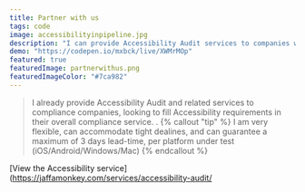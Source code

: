 ```yaml
---
title: Partner with us 
tags: code
image: accessibilityinpipeline.jpg
description: "I can provide Accessibility Audit services to companies working in area of Compliance."
demo: "https://codepen.io/mxbck/live/XWMrMOp"
featured: true
featuredImage: partnerwithus.png
featuredImageColor: "#7ca982"
---
```


> I already provide Accessibility Audit and related services to compliance companies, looking to fill Accessibility requirements in their overall compliance service.
.
{% callout "tip" %}
I am very flexible, can accommodate tight dealines, and can guarantee a maximum of 3 days lead-time, per platform under test (iOS/Android/Windows/Mac)
{% endcallout %}

[View the Accessibility service](https://jaffamonkey.com/services/accessibility-audit/